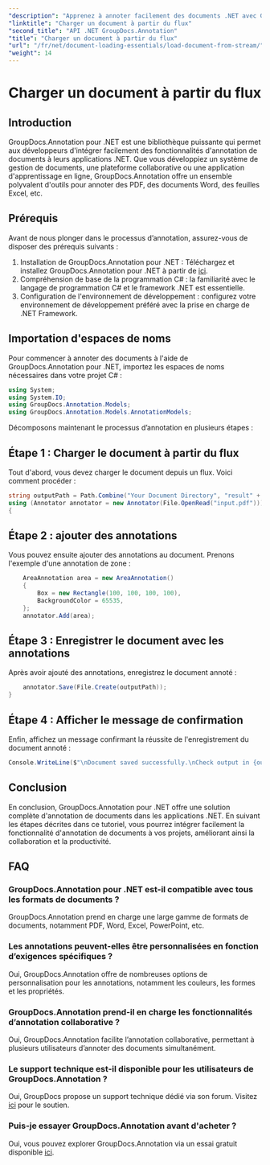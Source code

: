 ```yaml
---
"description": "Apprenez à annoter facilement des documents .NET avec GroupDocs.Annotation. Améliorez la collaboration et la productivité."
"linktitle": "Charger un document à partir du flux"
"second_title": "API .NET GroupDocs.Annotation"
"title": "Charger un document à partir du flux"
"url": "/fr/net/document-loading-essentials/load-document-from-stream/"
"weight": 14
---
```


# Charger un document à partir du flux

## Introduction
GroupDocs.Annotation pour .NET est une bibliothèque puissante qui permet aux développeurs d'intégrer facilement des fonctionnalités d'annotation de documents à leurs applications .NET. Que vous développiez un système de gestion de documents, une plateforme collaborative ou une application d'apprentissage en ligne, GroupDocs.Annotation offre un ensemble polyvalent d'outils pour annoter des PDF, des documents Word, des feuilles Excel, etc.
## Prérequis
Avant de nous plonger dans le processus d’annotation, assurez-vous de disposer des prérequis suivants :
1. Installation de GroupDocs.Annotation pour .NET : Téléchargez et installez GroupDocs.Annotation pour .NET à partir de [ici](https://releases.groupdocs.com/annotation/net/).
2. Compréhension de base de la programmation C# : la familiarité avec le langage de programmation C# et le framework .NET est essentielle.
3. Configuration de l'environnement de développement : configurez votre environnement de développement préféré avec la prise en charge de .NET Framework.

## Importation d'espaces de noms
Pour commencer à annoter des documents à l'aide de GroupDocs.Annotation pour .NET, importez les espaces de noms nécessaires dans votre projet C# :
```csharp
using System;
using System.IO;
using GroupDocs.Annotation.Models;
using GroupDocs.Annotation.Models.AnnotationModels;
```

Décomposons maintenant le processus d’annotation en plusieurs étapes :
## Étape 1 : Charger le document à partir du flux
Tout d'abord, vous devez charger le document depuis un flux. Voici comment procéder :
```csharp
string outputPath = Path.Combine("Your Document Directory", "result" + Path.GetExtension("input.pdf"));
using (Annotator annotator = new Annotator(File.OpenRead("input.pdf")))
{
```
## Étape 2 : ajouter des annotations
Vous pouvez ensuite ajouter des annotations au document. Prenons l'exemple d'une annotation de zone :
```csharp
	AreaAnnotation area = new AreaAnnotation()
	{
		Box = new Rectangle(100, 100, 100, 100),
		BackgroundColor = 65535,
	};
	annotator.Add(area);
```
## Étape 3 : Enregistrer le document avec les annotations
Après avoir ajouté des annotations, enregistrez le document annoté :
```csharp
	annotator.Save(File.Create(outputPath));
}
```
## Étape 4 : Afficher le message de confirmation
Enfin, affichez un message confirmant la réussite de l'enregistrement du document annoté :
```csharp
Console.WriteLine($"\nDocument saved successfully.\nCheck output in {outputPath}.");
```

## Conclusion
En conclusion, GroupDocs.Annotation pour .NET offre une solution complète d'annotation de documents dans les applications .NET. En suivant les étapes décrites dans ce tutoriel, vous pourrez intégrer facilement la fonctionnalité d'annotation de documents à vos projets, améliorant ainsi la collaboration et la productivité.
## FAQ
### GroupDocs.Annotation pour .NET est-il compatible avec tous les formats de documents ?
GroupDocs.Annotation prend en charge une large gamme de formats de documents, notamment PDF, Word, Excel, PowerPoint, etc.
### Les annotations peuvent-elles être personnalisées en fonction d’exigences spécifiques ?
Oui, GroupDocs.Annotation offre de nombreuses options de personnalisation pour les annotations, notamment les couleurs, les formes et les propriétés.
### GroupDocs.Annotation prend-il en charge les fonctionnalités d’annotation collaborative ?
Oui, GroupDocs.Annotation facilite l’annotation collaborative, permettant à plusieurs utilisateurs d’annoter des documents simultanément.
### Le support technique est-il disponible pour les utilisateurs de GroupDocs.Annotation ?
Oui, GroupDocs propose un support technique dédié via son forum. Visitez [ici](https://forum.groupdocs.com/c/annotation/10) pour le soutien.
### Puis-je essayer GroupDocs.Annotation avant d'acheter ?
Oui, vous pouvez explorer GroupDocs.Annotation via un essai gratuit disponible [ici](https://releases.groupdocs.com/).